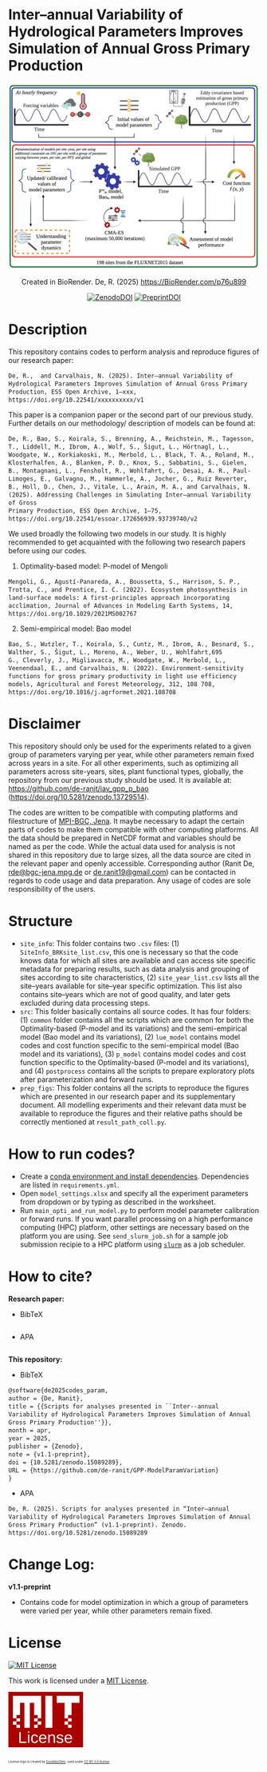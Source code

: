 # Inter–annual Variability of Hydrological Parameters Improves Simulation of Annual Gross Primary Production
<p align="center">
  <img src=https://raw.githubusercontent.com/de-ranit/GPP-ModelParamVariation/refs/heads/main/prep_figs/figures/f01_workflow.png alt="workflow" width="600">
</p>

<p align="center">
  Created in BioRender. De, R. (2025) <a href=https://BioRender.com/p76u899>https://BioRender.com/p76u899</a>
</p>

<p align="center">
  <a href="https://doi.org/10.5281/zenodo.15089289">
    <img alt="ZenodoDOI" src="https://img.shields.io/badge/DOI-10.5281%2Fzenodo.15089289-blue?logo=Zenodo&logoColor=white&logoSize=auto"
  ></a>

  <a href="https://doi.org/10.22541/essoar.xxxxx/v1">
    <img alt="PreprintDOI" src="https://img.shields.io/badge/Preprint_DOI-10.22541%2Fessoar.xxxxxx%2Fv1-blue"
  ></a>
</p>

# Description
This repository contains codes to perform analysis and reproduce figures of our research paper:

```
De, R.,  and Carvalhais, N. (2025). Inter–annual Variability of Hydrological Parameters Improves Simulation of Annual Gross Primary Production, ESS Open Archive, 1–xxx, https://doi.org/10.22541/xxxxxxxxxx/v1
```

This paper is a companion paper or the second part of our previous study. Further details on our methodology/ description of models can be found at:
```
De, R., Bao, S., Koirala, S., Brenning, A., Reichstein, M., Tagesson, T., Liddell, M., Ibrom, A., Wolf, S., Šigut, L., Hörtnagl, L., Woodgate, W., Korkiakoski, M., Merbold, L., Black, T. A., Roland, M., Klosterhalfen, A., Blanken, P. D., Knox, S., Sabbatini, S., Gielen, B., Montagnani, L., Fensholt, R., Wohlfahrt, G., Desai, A. R., Paul-Limoges, E., Galvagno, M., Hammerle, A., Jocher, G., Ruiz Reverter, B., Holl, D., Chen, J., Vitale, L., Arain, M. A., and Carvalhais, N. (2025). Addressing Challenges in Simulating Inter–annual Variability of Gross
Primary Production, ESS Open Archive, 1–75, https://doi.org/10.22541/essoar.172656939.93739740/v2
```

We used broadly the following two models in our study. It is highly recommended to get acquainted with the following two research papers before using our codes.

1. Optimality-based model: P-model of Mengoli
```
Mengoli, G., Agustí-Panareda, A., Boussetta, S., Harrison, S. P., Trotta, C., and Prentice, I. C. (2022). Ecosystem photosynthesis in
land-surface models: A first-principles approach incorporating acclimation, Journal of Advances in Modeling Earth Systems, 14,
https://doi.org/10.1029/2021MS002767
```

2. Semi-empirical model: Bao model
```
Bao, S., Wutzler, T., Koirala, S., Cuntz, M., Ibrom, A., Besnard, S., Walther, S., Šigut, L., Moreno, A., Weber, U., Wohlfahrt,695
G., Cleverly, J., Migliavacca, M., Woodgate, W., Merbold, L., Veenendaal, E., and Carvalhais, N. (2022). Environment-sensitivity
functions for gross primary productivity in light use efficiency models, Agricultural and Forest Meteorology, 312, 108 708,
https://doi.org/10.1016/j.agrformet.2021.108708
```


# Disclaimer
This repository should only be used for the experiments related to a given group of parameters varying per year, while other parameters remain fixed across years in a site. For all other experiments, such as optimizing all parameters across site-years, sites, plant functional types, globally, the repository from our previous study should be used. It is available at: https://github.com/de-ranit/iav_gpp_p_bao (https://doi.org/10.5281/zenodo.13729514).

The codes are written to be compatible with computing platforms and filestructure of [MPI-BGC, Jena](https://www.bgc-jena.mpg.de/). It maybe necessary to adapt the certain parts of codes to make them compatible with other computing platforms. All the data should be prepared in NetCDF format and variables should be named as per the code. While the actual data used for analysis is not shared in this repository due to large sizes, all the data source are cited in the relevant paper and openly accessible. Corresponding author (Ranit De, [rde@bgc-jena.mpg.de](mailto:rde@bgc-jena.mpg.de) or [de.ranit19@gmail.com](mailto:de.ranit19@gmail.com)) can be contacted in regards to code usage and data preparation. Any usage of codes are sole responsibility of the users.


# Structure 
- `site_info`: This folder contains two `.csv` files: (1) `SiteInfo_BRKsite_list.csv`, this one is necessary so that the code knows data for which all sites are available and can access site specific metadata for preparing results, such as data analysis and grouping of sites according to site characteristics, (2) `site_year_list.csv` lists all the site–years available for site–year specific optimization. This list also contains site–years which are not of good quality, and later gets excluded during data processing steps.
- `src`: This folder basically contains all source codes. It has four folders: (1) `common` folder contains all the scripts which are common for both the Optimality-based (P-model and its variations) and the semi-empirical model (Bao model and its variations), (2) `lue_model` contains model codes and cost function specific to the semi-empirical model (Bao model and its variations), (3) `p_model` contains model codes and cost function specific to the Optimality-based (P-model and its variations), and (4) `postprocess` contains all the scripts to prepare exploratory plots after parameterization and forward runs.
- `prep_figs`: This folder contains all the scripts to reproduce the figures which are presented in our research paper and its supplementary document. All modelling experiments and their relevant data must be available to reproduce the figures and their relative paths should be correctly mentioned at `result_path_coll.py`.


# How to run codes?
- Create a [conda environment and install dependencies](https://docs.conda.io/projects/conda/en/stable/commands/env/create.html). Dependencies are listed in `requirements.yml`.
- Open `model_settings.xlsx` and specify all the experiment parameters from dropdown or by typing as described in the worksheet.
- Run `main_opti_and_run_model.py` to perform model parameter calibration or forward runs. If you want parallel processing on a high performance computing (HPC) platform, other settings are necessary based on the platform you are using. See `send_slurm_job.sh` for a sample job submission recipie to a HPC platform using [`slurm`](https://slurm.schedmd.com/overview.html) as a job scheduler.


# How to cite?
**Research paper:**
  - BibTeX
```

```
  - APA
```

```

**This repository:**
  - BibTeX
```
@software{de2025codes_param,
author = {De, Ranit},
title = {{Scripts for analyses presented in ``Inter--annual Variability of Hydrological Parameters Improves Simulation of Annual Gross Primary Production''}},
month = apr,
year = 2025,
publisher = {Zenodo},
note = {v1.1-preprint},
doi = {10.5281/zenodo.15089289},
URL = {https://github.com/de-ranit/GPP-ModelParamVariation}
}
```
  - APA
```
De, R. (2025). Scripts for analyses presented in “Inter–annual Variability of Hydrological Parameters Improves Simulation of Annual Gross Primary Production” (v1.1-preprint). Zenodo. https://doi.org/10.5281/zenodo.15089289
```

# Change Log:
**v1.1-preprint**
- Contains code for model optimization in which a group of parameters were varied per year, while other parameters remain fixed.

# License
[![MIT License][MIT-License-shield]][MIT License]

This work is licensed under a
[MIT License][MIT License].

[MIT License]: https://github.com/de-ranit/GPP-ModelParamVariation/blob/main/LICENSE
[MIT-License-shield]: https://img.shields.io/badge/License-MIT-blue
<a href="https://github.com/de-ranit/GPP-ModelParamVariation/blob/main/LICENSE">
<img src=https://raw.githubusercontent.com/de-ranit/GPP-ModelParamVariation/refs/heads/main/lic_logo/mit_license_logo.png alt="MIT-License-image" width="150"/>
</a>

<span style="font-size:6px;">License logo is created by [ExcaliburZero](https://www.deviantart.com/excaliburzero/art/MIT-License-Logo-595847140), used under [CC BY 3.0 license](https://creativecommons.org/licenses/by/3.0/)</span>